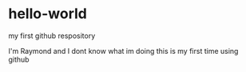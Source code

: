 # hello-world
my first github respository

I'm Raymond and I dont know what im doing
this is my first time using github 
